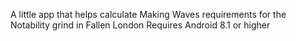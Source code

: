 A little app that helps calculate Making Waves requirements for the Notability grind in Fallen London
Requires Android 8.1 or higher
